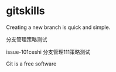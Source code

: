# gitskills

Creating a new branch is quick and simple.

分支管理策略测试

issue-101ceshi 
分支管理111策略测试


Git is a free software
